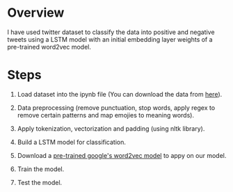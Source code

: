 # Overview

I have used twitter dataset to classify the data into positive and negative tweets using a LSTM model with an initial embedding layer weights of a pre-trained word2vec model.




# Steps

1. Load dataset into the ipynb file (You can download the data from [here](https://www.kaggle.com/kazanova/sentiment140)).

2. Data preprocessing (remove punctuation, stop words, apply regex to remove certain patterns and map emojies to meaning words).

3. Apply tokenization, vectorization and padding (using nltk library).

4. Build a LSTM model for classification.

5. Download a [pre-trained google's word2vec model](https://mccormickml.com/2016/04/12/googles-pretrained-word2vec-model-in-python/) to appy on our model.

6. Train the model.

7. Test the model.
